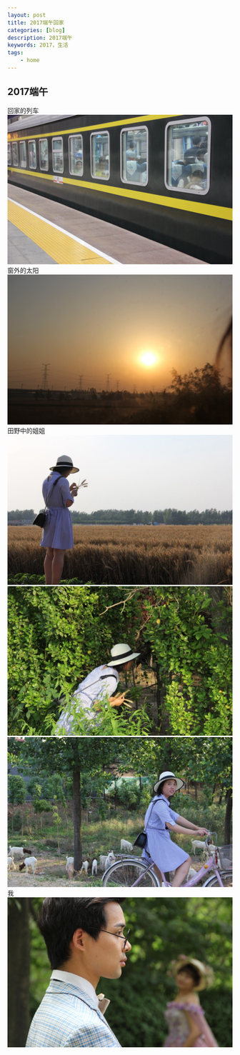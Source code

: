 ```yaml
---
layout: post
title: 2017端午回家
categories: [blog]
description: 2017端午
keywords: 2017，生活
tags:
    - home
---
```


## 2017端午


回家的列车  
![端午1](/images/blog/IMG_20170603001.jpg)  
窗外的太阳  
![端午2](/images/blog/IMG_20170603002.jpg)  
田野中的姐姐  
![端午3](/images/blog/IMG_20170603003.jpg)  
![端午4](/images/blog/IMG_20170603004.jpg)  
![端午5](/images/blog/IMG_20170603005.jpg)  
我  
![端午6](/images/blog/IMG_20170603006.jpg)  
